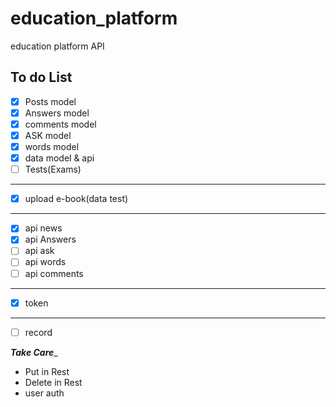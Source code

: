 # education_platform
education platform API

## To do List

* [x] Posts model
* [x] Answers model
* [x] comments model
* [x] ASK model
* [x] words model
* [x] data model & api
* [ ] Tests(Exams)
-------------------
* [x] upload e-book(data test)
---------------------
* [x] api news
* [x] api Answers
* [ ] api ask
* [ ] api words
* [ ] api comments
-------------------
* [x] token
-------------------------
* [ ] record

_________Take Care__________

* Put in Rest 
* Delete in Rest
* user auth